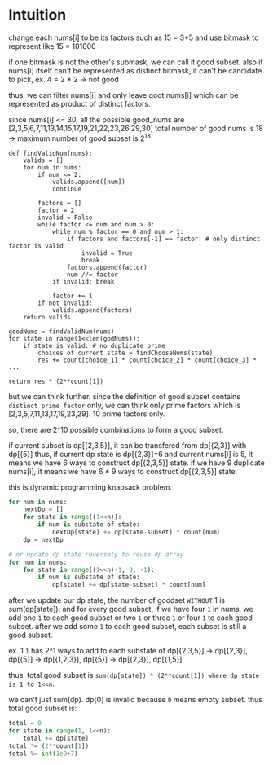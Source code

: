 # Intuition

change each nums[i] to be its factors such as 15 = 3*5 and use bitmask to represent like 15 = 101000

if one bitmask is not the other's submask, we can call it good subset.
also if nums[i] itself can't be represented as distinct bitmask, it can't be candidate to pick, ex. 4 = 2 * 2 -> not good

thus, we can filter nums[i] and only leave goot nums[i] which can be represented as product of distinct factors.

since nums[i] <= 30, all the possible good_nums are [2,3,5,6,7,11,13,14,15,17,19,21,22,23,26,29,30]
total number of good nums is 18 -> maximum number of good subset is $2^18$

```
def findValidNum(nums):
    valids = []
    for num in nums:
        if num <= 2:
            valids.append([num])
            continue

        factors = []
        factor = 2
        invalid = False
        while factor <= num and num > 0:
            while num % factor == 0 and num > 1:
                if factors and factors[-1] == factor: # only distinct factor is valid
                    invalid = True
                    break
                factors.append(factor)
                num //= factor
            if invalid: break

            factor += 1
        if not invalid:
            valids.append(factors)
    return valids

goodNums = findValidNum(nums)
for state in range(1<<len(godNums)):
    if state is valid: # no duplicate prime
        choices of current state = findChooseNums(state)
        res += count[choice_1] * count[choice_2] * count[choice_3] * ... 

return res * (2**count[1])
```

but we can think further. since the definition of good subset contains `distinct prime factor` only, we can think only prime factors which is [2,3,5,7,11,13,17,19,23,29]. 10 prime factors only.

so, there are 2^10 possible combinations to form a good subset.

if current subset is dp[{2,3,5}], it can be transfered from dp[{2,3}] with dp[{5}]
thus, if current dp state is dp[{2,3}]=6 and current nums[i] is 5, it means we have 6 ways to construct dp[{2,3,5}] state.
if we have 9 duplicate nums[i], it means we have 6 * 9 ways to construct dp[{2,3,5}] state.

this is dynamic programming knapsack problem.

```py
for num in nums:
    nextDp = []
    for state in range((1<<n)):
        if num is substate of state:
            nextDp[state] += dp[state-subset] * count[num]
    dp = nextDp

# or update dp state reversely to reuse dp array
for num in nums:
    for state in range((1<<n)-1, 0, -1):
        if num is substate of state:
            dp[state] += dp[state-subset] * count[num]
```

after we update our dp state, the number of goodset `WITHOUT` 1 is sum(dp[state]):
and for every good subset, if we have four `1` in nums, we add one `1` to each good subset or two `1` or three `1` or four `1` to each good subset.
after we add some `1` to each good subset, each subset is still a good subset.

ex. 1 `1` has 2^1 ways to add to each substate of  dp[{2,3,5}] -> dp[{2,3}], dp[{5}]
                                                                  -> dp[{1,2,3}], dp[{5}]
                                                                  -> dp[{2,3}], dp[{1,5}]
 
thus, total good subset is `sum(dp[state]) * (2**count[1]) where dp state is 1 to 1<<n`.

we can't just sum(dp). dp[0] is invalid because `0` means empty subset.
thus total good subset is:

```py
total = 0
for state in range(1, 1<<n):
    total += dp[state]
total *= (2**count[1])
total %= int(1e9+7)
```
